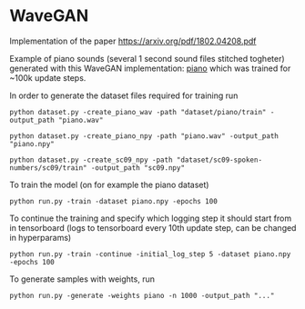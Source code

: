 # WaveGAN
Implementation of the paper https://arxiv.org/pdf/1802.04208.pdf



Example of piano sounds (several 1 second sound files stitched togheter) generated with this WaveGAN implementation: [piano](https://soundcloud.com/max-holmberg-2/generated-piano-with-wavegan/s-e8zHof7Ejbs) which was trained for ~100k update steps.




In order to generate the dataset files required for training run
```
python dataset.py -create_piano_wav -path "dataset/piano/train" -output_path "piano.wav"
```
```
python dataset.py -create_piano_npy -path "piano.wav" -output_path "piano.npy"
```
```
python dataset.py -create_sc09_npy -path "dataset/sc09-spoken-numbers/sc09/train" -output_path "sc09.npy"
```

To train the model (on for example the piano dataset)

```
python run.py -train -dataset piano.npy -epochs 100
```

To continue the training and specify which logging step it should start from in tensorboard (logs to tensorboard every 10th update step, can be changed in hyperparams)
```
python run.py -train -continue -initial_log_step 5 -dataset piano.npy -epochs 100
```

To generate samples with weights, run
```
python run.py -generate -weights piano -n 1000 -output_path "..."
```
